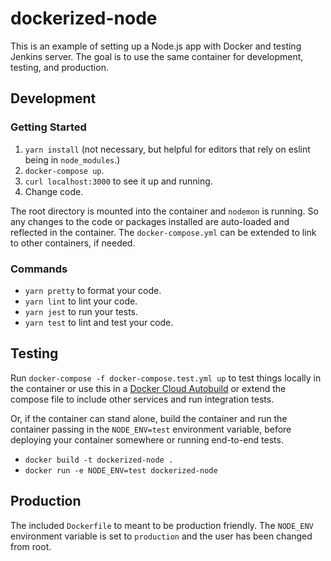 # dockerized-node
 This is an example of setting up a Node.js app with Docker and testing Jenkins server. The goal is to use the same container for development, testing, and production.

## Development

### Getting Started

1. `yarn install` (not necessary, but helpful for editors that rely on eslint being in `node_modules`.)
1. `docker-compose up`. 
1. `curl localhost:3000` to see it up and running.
1. Change code.

The root directory is mounted into the container and `nodemon` is running. So any changes to the code or packages installed are auto-loaded and reflected in the container. The `docker-compose.yml` can be extended to link to other containers, if needed.

### Commands

- `yarn pretty` to format your code.
- `yarn lint` to lint your code.
- `yarn jest` to run your tests.
- `yarn test` to lint and test your code.

## Testing

Run `docker-compose -f docker-compose.test.yml up` to test things locally in the container or use this in a [Docker Cloud Autobuild](https://docs.docker.com/docker-cloud/builds/automated-build/) or extend the compose file to include other services and run integration tests.

Or, if the container can stand alone, build the container and run the container passing in the `NODE_ENV=test` environment variable, before deploying your container somewhere or running end-to-end tests.
- `docker build -t dockerized-node .`
- `docker run -e NODE_ENV=test dockerized-node`

## Production

The included `Dockerfile` to meant to be production friendly. The `NODE_ENV` environment variable is set to `production` and the user has been changed from root.
